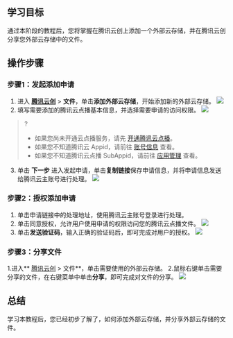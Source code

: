 ## 学习目标
通过本阶段的教程后，您将掌握在腾讯云创上添加一个外部云存储，并在腾讯云创分享您外部云存储中的文件。

## 操作步骤
### 步骤1：发起添加申请
1. 进入 [**腾讯云创**](https://app.v.tencent.com/) > **文件**，单击**添加外部云存储**，开始添加新的外部云存储。
![](https://qcloudimg.tencent-cloud.cn/raw/5473cf7337f09f8d3f6bb32874364cc0.png)
2. 填写需要添加的腾讯云点播基本信息，并选择需要申请的访问权限。
![](https://qcloudimg.tencent-cloud.cn/raw/9f68f21154b1adfb7dcc3b51692efa9a.png)
>?
>- 如果您尚未开通云点播服务，请先 [开通腾讯云点播](https://console.cloud.tencent.com/vod/overview)。
>- 如果您不知道腾讯云 Appid，请前往 [账号信息](https://console.cloud.tencent.com/developer) 查看。
>- 如果您不知道腾讯云点播 SubAppid，请前往 [应用管理](https://console.cloud.tencent.com/vod/app-manage) 查看。
3. 单击 **下一步** 进入发起申请，单击**复制链接**保存申请信息，并将申请信息发送给腾讯云主账号进行处理。
![](https://qcloudimg.tencent-cloud.cn/raw/f32aabc842c023e0cbfba4cd0f6a07fd.png)


### 步骤2：授权添加申请
1. 单击申请链接中的处理地址，使用腾讯云主账号登录进行处理。
2. 单击同意授权，允许用户使用申请的权限访问您的腾讯云点播文件。
![](https://qcloudimg.tencent-cloud.cn/raw/89dfb994c99b0bdf2bf1789ce3693b9c.png)
3. 单击**发送验证码**，输入正确的验证码后，即可完成对用户的授权。
![](https://qcloudimg.tencent-cloud.cn/raw/c074ef8b553e8bf3a351be6488994fe2.png)


### 步骤3：分享文件
1.进入** [腾讯云创](https://app.v.tencent.com/) > 文件**，单击需要使用的外部云存储。
2.鼠标右键单击需要分享的文件，在右键菜单中单击**分享**，即可完成对文件的分享。
![](https://qcloudimg.tencent-cloud.cn/raw/2d00c767120e0b290241c9b6a865d7d8.png)

## 总结
学习本教程后，您已经初步了解了，如何添加外部云存储，并分享外部云存储的文件。




